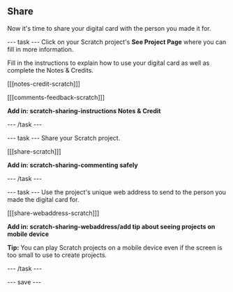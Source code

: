 ## Share
Now it's time to share your digital card with the person you made it for. 

--- task ---
Click on your Scratch project's **See Project Page** where you can fill in more information.

Fill in the instructions to explain how to use your digital card as well as complete the Notes & Credits.

[[[notes-credit-scratch]]]

[[[comments-feedback-scratch]]]

**Add in: scratch-sharing-instructions Notes & Credit**

--- /task ---

--- task ---
Share your Scratch project.
 
 [[[share-scratch]]]

**Add in: scratch-sharing-commenting safely**

--- /task ---

--- task ---
Use the project's unique web address to send to the person you made the digital card for.

 [[[share-webaddress-scratch]]]

**Add in: scratch-sharing-webaddress/add tip about seeing projects on mobile device**

**Tip:** You can play Scratch projects on a mobile device even if the screen is too small to use to create projects. 

--- /task ---

--- save ---
